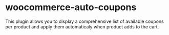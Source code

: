 # woocommerce-auto-coupons
This plugin allows you to display a comprehensive list of available coupons per product and apply them automaticaly when product adds to the cart.
